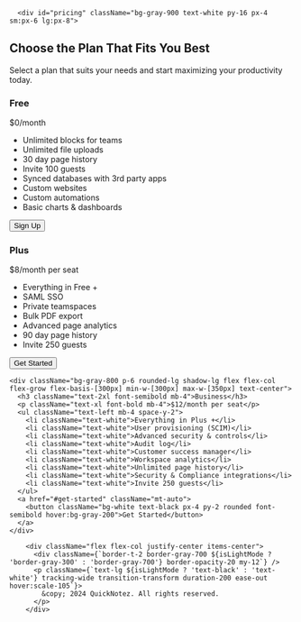 

      <div id="pricing" className="bg-gray-900 text-white py-16 px-4 sm:px-6 lg:px-8">
  <div className="text-center mb-12">
    <h2 className="text-4xl font-semibold mb-4">Choose the Plan That Fits You Best</h2>
    <p className="text-lg text-gray-400">Select a plan that suits your needs and start maximizing your productivity today.</p>
  </div>
  <div className="flex flex-wrap justify-center gap-8">
    <div className="bg-gray-800 p-6 rounded-lg shadow-lg flex flex-col flex-grow flex-basis-[300px] min-w-[300px] max-w-[350px] text-center">
      <h3 className="text-2xl font-semibold mb-4">Free</h3>
      <p className="text-xl font-bold mb-4">$0/month</p>
      <ul className="text-left mb-4 space-y-2">
        <li className="text-white">Unlimited blocks for teams</li>
        <li className="text-white">Unlimited file uploads</li>
        <li className="text-white">30 day page history</li>
        <li className="text-white">Invite 100 guests</li>
        <li className="text-white">Synced databases with 3rd party apps</li>
        <li className="text-white">Custom websites</li>
        <li className="text-white">Custom automations</li>
        <li className="text-white">Basic charts & dashboards</li>
      </ul>
      <a href="#get-started" className="mt-auto">
        <button className="bg-white text-black px-4 py-2 rounded font-semibold hover:bg-gray-200">Sign Up</button>
      </a>
    </div>
    <div className="bg-gray-800 p-6 rounded-lg shadow-lg flex flex-col flex-grow flex-basis-[300px] min-w-[300px] max-w-[350px] text-center">
      <h3 className="text-2xl font-semibold mb-4">Plus</h3>
      <p className="text-xl font-bold mb-4">$8/month per seat</p>
      <ul className="text-left mb-4 space-y-2">
        <li className="text-white">Everything in Free +</li>
        <li className="text-white">SAML SSO</li>
        <li className="text-white">Private teamspaces</li>
        <li className="text-white">Bulk PDF export</li>
        <li className="text-white">Advanced page analytics</li>
        <li className="text-white">90 day page history</li>
        <li className="text-white">Invite 250 guests</li>
      </ul>
      <a href="#get-started" className="mt-auto">
        <button className="bg-white text-black px-4 py-2 rounded font-semibold hover:bg-gray-200">Get Started</button>
      </a>
    </div>

    
    <div className="bg-gray-800 p-6 rounded-lg shadow-lg flex flex-col flex-grow flex-basis-[300px] min-w-[300px] max-w-[350px] text-center">
      <h3 className="text-2xl font-semibold mb-4">Business</h3>
      <p className="text-xl font-bold mb-4">$12/month per seat</p>
      <ul className="text-left mb-4 space-y-2">
        <li className="text-white">Everything in Plus +</li>
        <li className="text-white">User provisioning (SCIM)</li>
        <li className="text-white">Advanced security & controls</li>
        <li className="text-white">Audit log</li>
        <li className="text-white">Customer success manager</li>
        <li className="text-white">Workspace analytics</li>
        <li className="text-white">Unlimited page history</li>
        <li className="text-white">Security & Compliance integrations</li>
        <li className="text-white">Invite 250 guests</li>
      </ul>
      <a href="#get-started" className="mt-auto">
        <button className="bg-white text-black px-4 py-2 rounded font-semibold hover:bg-gray-200">Get Started</button>
      </a>
    </div>
  </div>
</div>


        

        <div className="flex flex-col justify-center items-center">
          <div className={`border-t-2 border-gray-700 ${isLightMode ? 'border-gray-300' : 'border-gray-700'} border-opacity-20 my-12`} />
          <p className={`text-lg ${isLightMode ? 'text-black' : 'text-white'} tracking-wide transition-transform duration-200 ease-out hover:scale-105`}>
            &copy; 2024 QuickNotez. All rights reserved.
          </p>
        </div>